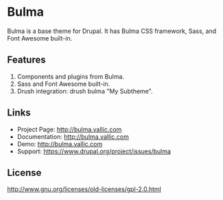 # Bulma
Bulma is a base theme for Drupal. 
It has Bulma CSS framework, Sass, and Font Awesome built-in.

## Features
1. Components and plugins from Bulma.
2. Sass and Font Awesome built-in.
3. Drush integration: drush bulma "My Subtheme".

## Links
* Project Page:   http://bulma.vallic.com
* Documentation:  http://bulma.vallic.com
* Demo:           http://bulma.vallic.com
* Support:        https://www.drupal.org/project/issues/bulma

## License
http://www.gnu.org/licenses/old-licenses/gpl-2.0.html
